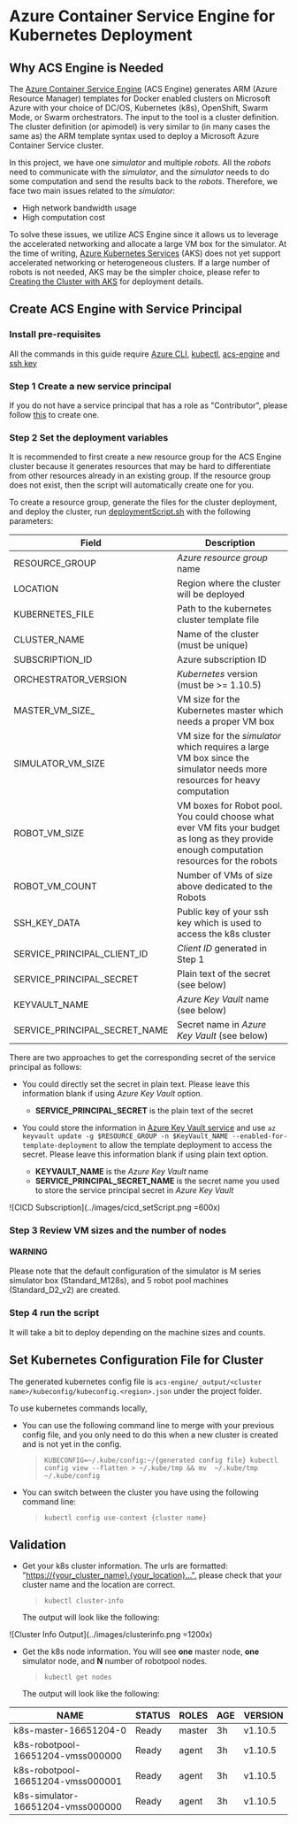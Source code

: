 # Azure Container Service Engine for Kubernetes Deployment

## Why ACS Engine is Needed

The [Azure Container Service Engine](https://github.com/Azure/acs-engine) (ACS Engine) generates ARM (Azure Resource Manager) templates for Docker enabled clusters on Microsoft Azure with your choice of DC/OS, Kubernetes (k8s), OpenShift, Swarm Mode, or Swarm orchestrators. The input to the tool is a cluster definition. The cluster definition (or apimodel) is very similar to (in many cases the same as) the ARM template syntax used to deploy a Microsoft Azure Container Service cluster.

In this project, we have one *simulator* and multiple *robots*. All the *robots* need to communicate with the *simulator*, and the *simulator* needs to do some computation and send the results back to the *robots*. Therefore, we face two main issues related to the *simulator*:

- High network bandwidth usage
- High computation cost

To solve these issues, we utilize ACS Engine since it allows us to leverage the accelerated networking and allocate a large VM box for the simulator. At the time of writing, [Azure Kubernetes Services](https://docs.microsoft.com/en-us/azure/aks/) (AKS) does not yet support accelerated networking or heterogeneous clusters. If a large number of robots is not needed, AKS may be the simpler choice, please refer to [Creating the Cluster with AKS](ClusterCreation_AKS.md) for deployment details.

## Create ACS Engine with Service Principal

### Install pre-requisites

All the commands in this guide require [Azure CLI](https://docs.microsoft.com/en-us/cli/azure/install-azure-cli?view=azure-cli-latest), [kubectl](https://kubernetes.io/docs/tasks/tools/install-kubectl/), [acs-engine](https://github.com/Azure/acs-engine/blob/master/docs/acsengine.md#install-acs-engine) and [ssh key](https://github.com/Azure/acs-engine/blob/master/docs/ssh.md#ssh-key-generation)

### Step 1 Create a new service principal

If you do not have a service principal that has a role as "Contributor", please follow [this](https://github.com/Azure/acs-engine/blob/master/docs/serviceprincipal.md) to create one.

### Step 2 Set the deployment variables

It is recommended to first create a new resource group for the ACS Engine cluster because it generates resources that may be hard to differentiate from other resources already in an existing group. If the resource group does not exist, then the script will automatically create one for you.

To create a resource group, generate the files for the cluster deployment, and deploy the cluster, run [deploymentScript.sh](../acs-engine/deploymentScript.sh) with the following parameters:

| **Field**                     | **Description**                                                                                                                             |
|-------------------------------|---------------------------------------------------------------------------------------------------------------------------------------------|
| RESOURCE_GROUP                | *Azure resource group*  name                                                                                                                |
| LOCATION                      | Region where the cluster will be deployed                                                                                                   |
| KUBERNETES_FILE               | Path to the kubernetes cluster template file                                                                                                |
| CLUSTER_NAME                  | Name of the cluster (must be unique)                                                                                                        |
| SUBSCRIPTION_ID               | Azure subscription ID                                                                                                                       |
| ORCHESTRATOR_VERSION          | *Kubernetes* version (must be >= 1.10.5)                                                                                                    |
| MASTER_VM_SIZE_               | VM size for the Kubernetes master which needs a proper VM box                                                                               |
| SIMULATOR_VM_SIZE             | VM size for the *simulator*  which requires a large VM box since the simulator needs more resources for heavy computation                   |
| ROBOT_VM_SIZE                 | VM boxes for Robot pool. You could choose what ever VM fits your budget as long as they provide enough computation resources for the robots |
| ROBOT_VM_COUNT                | Number of VMs of size above dedicated to the Robots                                                                                         |
| SSH_KEY_DATA                  | Public key of your ssh key which is used to access the k8s cluster                                                                          |
| SERVICE_PRINCIPAL_CLIENT_ID   | *Client ID* generated in Step 1                                                                                                             |
| SERVICE_PRINCIPAL_SECRET      | Plain text of the secret (see below)                                                                                                        |
| KEYVAULT_NAME                 | *Azure Key Vault* name (see below)                                                                                                          |
| SERVICE_PRINCIPAL_SECRET_NAME | Secret name in *Azure Key Vault* (see below)                                                                                                |

There are two approaches to get the corresponding secret of the service principal as follows:

- You could directly set the secret in plain text. Please leave this information blank if using *Azure Key Vault* option.
  - __SERVICE_PRINCIPAL_SECRET__ is the plain text of the secret

- You could store the information in [Azure Key Vault service](https://docs.microsoft.com/en-us/azure/key-vault/quick-create-portal) and use ```az keyvault update -g $RESOURCE_GROUP -n $KeyVault_NAME --enabled-for-template-deployment``` to allow the template deployment to access the secret. Please leave this information blank if using plain text option.

  - __KEYVAULT_NAME__ is the *Azure Key Vault* name
  - __SERVICE_PRINCIPAL_SECRET_NAME__ is the secret name you used to store the service principal secret in *Azure Key Vault*

![CICD Subscription](../images/cicd_setScript.png =600x)

### Step 3 Review VM sizes and the number of nodes

#### WARNING

Please note that the default configuration of the simulator is M series simulator box (Standard_M128s), and 5 robot pool machines (Standard_D2_v2) are created.

### Step 4 run the script

It will take a bit to deploy depending on the machine sizes and counts.

## Set Kubernetes Configuration File for Cluster

The generated kubernetes config file is `acs-engine/_output/<cluster name>/kubeconfig/kubeconfig.<region>.json` under the project folder.

To use kubernetes commands locally,

- You can use the following command line to merge with your previous config file, and you only need to do this when a new cluster is created and is not yet in the config.  
    > ```KUBECONFIG=~/.kube/config:~/{generated config file} kubectl config view --flatten > ~/.kube/tmp && mv  ~/.kube/tmp ~/.kube/config```

- You can switch between the cluster you have using the following command line:
    > ```kubectl config use-context {cluster name}```

## Validation

- Get your k8s cluster information. The urls are formatted: "<https://{your_cluster_name}.{your_location}...",> please check that your cluster name and the location are correct.

    > ```kubectl cluster-info```

    The output will look like the following:

![Cluster Info Output](../images/clusterinfo.png =1200x)

- Get the k8s node information. You will see __one__ master node, __one__ simulator node, and __N__ number of robotpool nodes.
    > ```kubectl get nodes```

    The output will look like the following:

| NAME                                  | STATUS        | ROLES     | AGE       | VERSION    |
| --------------------------------------|:--------------|:----------|:----------|:-----------|
| k8s-master-16651204-0                 | Ready         | master    | 3h        | v1.10.5    |
| k8s-robotpool-16651204-vmss000000    | Ready         | agent     | 3h        | v1.10.5    |
| k8s-robotpool-16651204-vmss000001    | Ready         | agent     | 3h        | v1.10.5    |
| k8s-simulator-16651204-vmss000000     | Ready         | agent     | 3h        | v1.10.5    |
